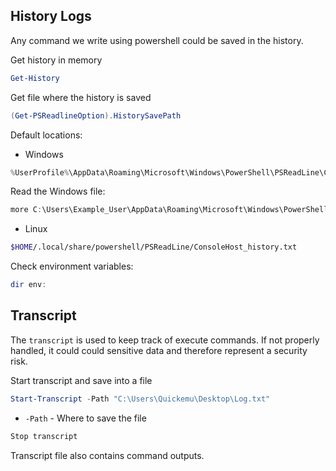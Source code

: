 ## History Logs

Any command we write using powershell could be saved in the history.

Get history in memory
```powershell
Get-History
```

Get file where the history is saved
```powershell
(Get-PSReadlineOption).HistorySavePath
```

Default locations:
- Windows
```powershell
%UserProfile%\AppData\Roaming\Microsoft\Windows\PowerShell\PSReadLine\ConsoleHost_history.txt
```

Read the Windows file:
```powershell
more C:\Users\Example_User\AppData\Roaming\Microsoft\Windows\PowerShell\PSReadLine\ConsoleHost_history.txt
```

- Linux
```sh
$HOME/.local/share/powershell/PSReadLine/ConsoleHost_history.txt
```

Check environment variables:
```powershell
dir env:
```

## Transcript

The `transcript` is used to keep track of execute commands. If not properly handled, it could could sensitive data and therefore represent a security risk.

Start transcript and save into a file
```powershell
Start-Transcript -Path "C:\Users\Quickemu\Desktop\Log.txt"
```
- `-Path` - Where to save the file

```powershell
Stop transcript
```

Transcript file also contains command outputs. 